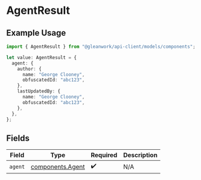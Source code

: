 # AgentResult

## Example Usage

```typescript
import { AgentResult } from "@gleanwork/api-client/models/components";

let value: AgentResult = {
  agent: {
    author: {
      name: "George Clooney",
      obfuscatedId: "abc123",
    },
    lastUpdatedBy: {
      name: "George Clooney",
      obfuscatedId: "abc123",
    },
  },
};
```

## Fields

| Field                                                | Type                                                 | Required                                             | Description                                          |
| ---------------------------------------------------- | ---------------------------------------------------- | ---------------------------------------------------- | ---------------------------------------------------- |
| `agent`                                              | [components.Agent](../../models/components/agent.md) | :heavy_check_mark:                                   | N/A                                                  |